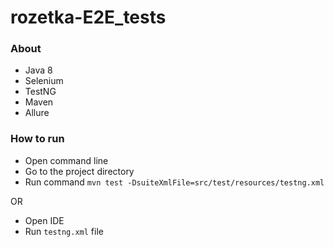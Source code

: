 # rozetka-E2E_tests

### About
- Java 8
- Selenium
- TestNG
- Maven
- Allure
  
### How to run
- Open command line
- Go to the project directory
- Run command  ```mvn test -DsuiteXmlFile=src/test/resources/testng.xml``` 

OR

- Open IDE
- Run ```testng.xml``` file
